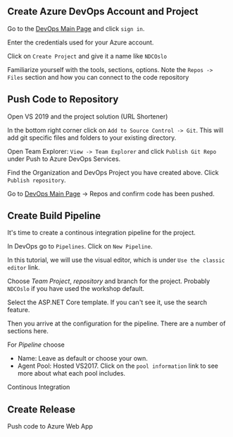 ## Create Azure DevOps Account and Project

Go to the [DevOps Main Page](https://dev.azure.com) and click `sign in`.

Enter the credentials used for your Azure account.

Click on `Create Project` and give it a name like `NDCOslo`

Familiarize yourself with the tools, sections, options. Note the `Repos -> Files` section and how you can connect to the code repository

## Push Code to Repository

Open VS 2019 and the project solution (URL Shortener)

In the bottom right corner click on `Add to Source Control -> Git`. This will add git specific files and folders to your existing directory.

Open Team Explorer: `View -> Team Explorer` and click `Publish Git Repo` under Push to Azure DevOps Services.

Find the Organization and DevOps Project you have created above. Click `Publish repository`.

Go to [DevOps Main Page](https://dev.azure.com) -> Repos and confirm code has been pushed. 

## Create Build Pipeline

It's time to create a continous integration pipeline for the project.

In DevOps go to `Pipelines`. Click on `New Pipeline`. 

In this tutorial, we will use the visual editor, which is under `Use the classic editor` link.

Choose *Team Project*, *repository* and branch for the project. Probably `NDCOslo` if you have used the workshop default. 

Select the ASP.NET Core template. If you can't see it, use the search feature.

Then you arrive at the configuration for the pipeline. There are a number of sections here.

For *Pipeline* choose 
- Name: Leave as default or choose your own.
- Agent Pool: Hosted VS2017. Click on the `pool information` link to see more about what each pool includes.

Continous Integration

## Create Release

Push code to Azure Web App

